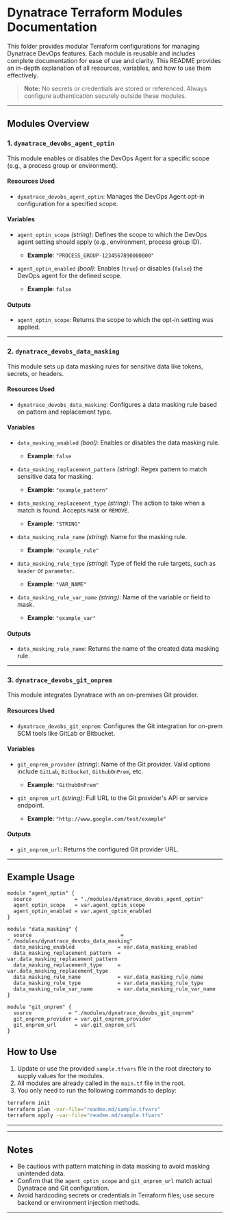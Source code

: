 # Dynatrace Terraform Modules Documentation

This folder provides modular Terraform configurations for managing Dynatrace DevOps features. Each module is reusable and includes complete documentation for ease of use and clarity. This README provides an in-depth explanation of all resources, variables, and how to use them effectively.

> **Note:** No secrets or credentials are stored or referenced. Always configure authentication securely outside these modules.

---

## Modules Overview

### 1. `dynatrace_devobs_agent_optin`

This module enables or disables the DevOps Agent for a specific scope (e.g., a process group or environment).

#### Resources Used

* `dynatrace_devobs_agent_optin`: Manages the DevOps Agent opt-in configuration for a specified scope.

#### Variables

* `agent_optin_scope` *(string)*: Defines the scope to which the DevOps agent setting should apply (e.g., environment, process group ID).

  * **Example**: `"PROCESS_GROUP-1234567890000000"`

* `agent_optin_enabled` *(bool)*: Enables (`true`) or disables (`false`) the DevOps agent for the defined scope.

  * **Example**: `false`

#### Outputs

* `agent_optin_scope`: Returns the scope to which the opt-in setting was applied.

---

### 2. `dynatrace_devobs_data_masking`

This module sets up data masking rules for sensitive data like tokens, secrets, or headers.

#### Resources Used

* `dynatrace_devobs_data_masking`: Configures a data masking rule based on pattern and replacement type.

#### Variables

* `data_masking_enabled` *(bool)*: Enables or disables the data masking rule.

  * **Example**: `false`

* `data_masking_replacement_pattern` *(string)*: Regex pattern to match sensitive data for masking.

  * **Example**: `"example_pattern"`

* `data_masking_replacement_type` *(string)*: The action to take when a match is found. Accepts `MASK` or `REMOVE`.

  * **Example**: `"STRING"`

* `data_masking_rule_name` *(string)*: Name for the masking rule.

  * **Example**: `"example_rule"`

* `data_masking_rule_type` *(string)*: Type of field the rule targets, such as `header` or `parameter`.

  * **Example**: `"VAR_NAME"`

* `data_masking_rule_var_name` *(string)*: Name of the variable or field to mask.

  * **Example**: `"example_var"`

#### Outputs

* `data_masking_rule_name`: Returns the name of the created data masking rule.

---

### 3. `dynatrace_devobs_git_onprem`

This module integrates Dynatrace with an on-premises Git provider.

#### Resources Used

* `dynatrace_devobs_git_onprem`: Configures the Git integration for on-prem SCM tools like GitLab or Bitbucket.

#### Variables

* `git_onprem_provider` *(string)*: Name of the Git provider. Valid options include `GitLab`, `Bitbucket`, `GithubOnPrem`, etc.

  * **Example**: `"GithubOnPrem"`

* `git_onprem_url` *(string)*: Full URL to the Git provider's API or service endpoint.

  * **Example**: `"http://www.google.com/test/example"`

#### Outputs

* `git_onprem_url`: Returns the configured Git provider URL.

---

## Example Usage

```hcl
module "agent_optin" {
  source              = "./modules/dynatrace_devobs_agent_optin"
  agent_optin_scope   = var.agent_optin_scope
  agent_optin_enabled = var.agent_optin_enabled
}

module "data_masking" {
  source                             = "./modules/dynatrace_devobs_data_masking"
  data_masking_enabled              = var.data_masking_enabled
  data_masking_replacement_pattern  = var.data_masking_replacement_pattern
  data_masking_replacement_type     = var.data_masking_replacement_type
  data_masking_rule_name            = var.data_masking_rule_name
  data_masking_rule_type            = var.data_masking_rule_type
  data_masking_rule_var_name        = var.data_masking_rule_var_name
}

module "git_onprem" {
  source            = "./modules/dynatrace_devobs_git_onprem"
  git_onprem_provider = var.git_onprem_provider
  git_onprem_url      = var.git_onprem_url
}
```
## How to Use

1. Update or use the provided `sample.tfvars` file in the root directory to supply values for the modules.
2. All modules are already called in the `main.tf` file in the root.
3. You only need to run the following commands to deploy:

```bash
terraform init
terraform plan -var-file="readme.md/sample.tfvars"
terraform apply -var-file="readme.md/sample.tfvars"
```

---
---

## Notes

* Be cautious with pattern matching in data masking to avoid masking unintended data.
* Confirm that the `agent_optin_scope` and `git_onprem_url` match actual Dynatrace and Git configuration.
* Avoid hardcoding secrets or credentials in Terraform files; use secure backend or environment injection methods.

---

